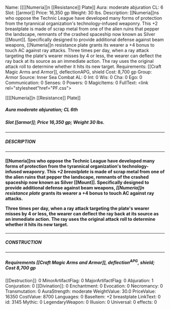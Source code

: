 Name: [[[[Numeria]]n [[Resistance]] Plate]]
Aura: moderate abjuration
CL: 6
Slot: [[armor]]
Price: 16,350 gp
Weight: 30 lbs.
Description: [[Numeria]]ns who oppose the Technic League have developed many forms of protection from the tyrannical organization's technology-infused weaponry. This +2 breastplate is made of scrap metal from one of the alien ruins that pepper the landscape, remnants of the crashed spaceship now known as Silver [[Mount]]. Specifically designed to provide additional defense against beam weapons, [[Numeria]]n resistance plate grants its wearer a +4 bonus to touch AC against ray attacks. Three times per day, when a ray attack targeting the plate's wearer misses by 4 or less, the wearer can deflect the ray back at its source as an immediate action. The ray uses the original attack roll to determine whether it hits its new target.
Requirements: [[Craft Magic Arms and Armor]], deflectionAPG, shield
Cost: 8,700 gp
Group: Armor
Source: Inner Sea Combat
AL: 0
Int: 0
Wis: 0
Cha: 0
Ego: 0
Communication: 0
Senses: 0
Powers: 0
MagicItems: 0
FullText: <link rel="stylesheet"href="PF.css"><div class="heading"><p class="alignleft">[[[[Numeria]]n [[Resistance]] Plate]]</p><div style="clear: both;"></div></div><div><h5><b>Aura </b>moderate abjuration; <b>CL </b>6th</h5><h5><b>Slot </b>[[armor]]; <b>Price </b>16,350 gp; <b>Weight </b>30 lbs.</h5></div><hr/><div><h5><b>DESCRIPTION</b></h5></div><hr/><div><h4><p>[[Numeria]]ns who oppose the Technic League have developed many forms of protection from the tyrannical organization's technology-infused weaponry. This <i>+2 breastplate</i> is made of scrap metal from one of the alien ruins that pepper the landscape, remnants of the crashed spaceship now known as Silver [[Mount]]. Specifically designed to provide additional defense against beam weapons, <i>[[Numeria]]n resistance plate</i> grants its wearer a +4 bonus to touch AC against ray attacks.</p><p>Three times per day, when a ray attack targeting the plate's wearer misses by 4 or less, the wearer can deflect the ray back at its source as an immediate action. The ray uses the original attack roll to determine whether it hits its new target.</p></h4></div><hr/><div><h5><b>CONSTRUCTION</b></h5></div><hr/><div><h5><b>Requirements </b>[[Craft Magic Arms and Armor]], <i>deflection<sup>APG</sup></i>, <i>shield</i>; <b>Cost </b>8,700 gp</h5></div>
[[Destruction]]: 0
MinorArtifactFlag: 0
MajorArtifactFlag: 0
Abjuration: 1
Conjuration: 0
[[Divination]]: 0
Enchantment: 0
Evocation: 0
Necromancy: 0
Transmutation: 0
AuraStrength: moderate
WeightValue: 30.0
PriceValue: 16350
CostValue: 8700
Languages: 0
BaseItem: +2 breastplate
LinkText: 0
id: 3145
Mythic: 0
LegendaryWeapon: 0
Illusion: 0
Universal: 0
effects: 0
